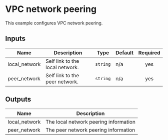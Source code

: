# VPC network peering

This example configures VPC network peering.

<!-- BEGINNING OF PRE-COMMIT-TERRAFORM DOCS HOOK -->
## Inputs

| Name | Description | Type | Default | Required |
|------|-------------|------|---------|:--------:|
| local\_network | Self link to the local network. | `string` | n/a | yes |
| peer\_network | Self link to the peer network. | `string` | n/a | yes |

## Outputs

| Name | Description |
|------|-------------|
| local\_network | The local network peering information |
| peer\_network | The peer network peering information |

<!-- END OF PRE-COMMIT-TERRAFORM DOCS HOOK -->
